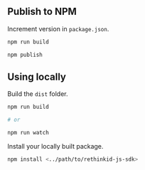 ## Publish to NPM

Increment version in `package.json`.

```bash
npm run build
```

```bash
npm publish
```

## Using locally

Build the `dist` folder.

```bash
npm run build

# or

npm run watch
```

Install your locally built package.

```bash
npm install <../path/to/rethinkid-js-sdk>
```

